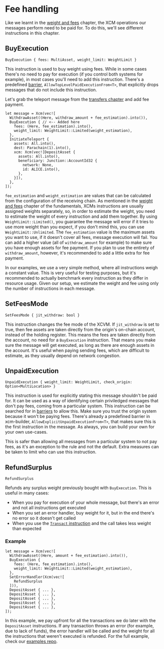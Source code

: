 # Fee handling

Like we learnt in the [weight and fees](../../fundamentals/weight_and_fees.md) chapter, the XCM operations our messages perform need to be paid for.
To do this, we'll see different instructions in this chapter.

## BuyExecution

```rust,noplayground
BuyExecution { fees: MultiAsset, weight_limit: WeightLimit }
```

This instruction is used to buy weight using fees.
While in some cases there's no need to pay for execution (if you control both systems for example), in most cases you'll need to add this instruction.
There's a predefined [barrier](../../config/barrier.md), `AllowTopLevelPaidExecutionFrom<T>`, that explicitly drops messages that do not include this instruction.

Let's grab the teleport message from the [transfers chapter](../transfers/teleports.md) and add fee payment.

```rust,noplayground
let message = Xcm(vec![
  WithdrawAsset((Here, withdraw_amount + fee_estimation).into()),
  BuyExecution { // <-- Added here
    fees: (Here, fee_estimation).into(),
    weight_limit: WeightLimit::Limited(weight_estimation),
  },
  InitiateTeleport {
    assets: All.into(),
    dest: Parachain(1).into(),
    xcm: Xcm(vec![DepositAsset {
      assets: All.into(),
      beneficiary: Junction::AccountId32 {
        network: None,
        id: ALICE.into(),
      },
    }]),
  },
]);
```

`fee_estimation` and `weight_estimation` are values that can be calculated from the configuration of the receiving chain.
As mentioned in the [weight and fees](../../fundamentals/weight_and_fees.md) chapter of the fundamentals, XCMs instructions are usually assigned weights separately, so, in order to estimate the weight, you need to estimate the weight of every instruction and add them together.
By using `WeightLimit::Limited()`, you guarantee the message will error if it tries to use more weight than you expect, if you don't mind this, you can use `WeightLimit::Unlimited`.
The `fee_estimation` value is the maximum assets you want to use, if it doesn't cover all fees, message execution will fail.
You can add a higher value (all of `withdraw_amount` for example) to make sure you have enough assets for fee payment.
If you plan to use the entirety of `withdraw_amount`, however, it's recommended to add a little extra for fee payment.

In our examples, we use a very simple method, where all instructions weigh a constant value.
This is very useful for testing purposes, but it's recommended to actually benchmark every instruction as they differ in resource usage.
Given our setup, we estimate the weight and fee using only the number of instructions in each message.

## SetFeesMode

```rust,noplayground
SetFeesMode { jit_withdraw: bool }
```

This instruction changes the fee mode of the XCVM.
If `jit_withdraw` is set to true, then fee assets are taken directly from the origin's on-chain account, instead of the holding register.
This means the fees are taken directly from the account, no need for a `BuyExecution` instruction.
That means you make sure the message will get executed, as long as there are enough assets in the account.
It's useful when paying sending fees, which are difficult to estimate, as they usually depend on network congestion.

## UnpaidExecution

```rust,noplayground
UnpaidExecution { weight_limit: WeightLimit, check_origin: Option<MultiLocation> }
```

This instruction is used for explicitly stating this message shouldn't be paid for.
It can be used as a way of identifying certain priviledged messages that don't pay fees, coming from a particular system.
This instruction can be searched for in [barriers](TODO:add_link) to allow this.
Make sure you trust the origin system because it won't be paying fees.
There's already a predefined barrier in xcm-builder, `AllowExplicitUnpaidExecutionFrom<T>`, that makes sure this is the first instruction in the message.
As always, you can build your own for your own use-cases.

This is safer than allowing all messages from a particular system to not pay fees, as it's an exception to the rule and not the default.
Extra measures can be taken to limit who can use this instruction.

## RefundSurplus

```rust,noplayground
RefundSurplus
```

Refunds any surplus weight previously bought with `BuyExecution`.
This is useful in many cases:
- When you pay for execution of your whole message, but there's an error and not all instructions get executed
- When you set an error handler, buy weight for it, but in the end there's no error so it doesn't get called
- When you use the [`Transact` instruction]() and the call takes less weight than expected

### Example

```rust,noplayground
let message = Xcm(vec![
  WithdrawAsset((Here, amount + fee_estimation).into()),
  BuyExecution {
    fees: (Here, fee_estimation).into(),
    weight_limit: WeightLimit::Limited(weight_estimation),
  },
  SetErrorHandler(Xcm(vec![
    RefundSurplus
  ])),
  DepositAsset { ... },
  DepositAsset { ... },
  DepositAsset { ... },
  DepositAsset { ... },
  DepositAsset { ... },
]);
```

In this example, we pay upfront for all the transactions we do later with the `DepositAsset` instructions.
If any transaction throws an error (for example, due to lack of funds), the error handler will be called and the weight for all the instructions that weren't executed is refunded.
For the full example, check our [examples repo](TODO:add_link).
